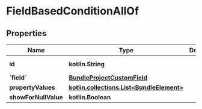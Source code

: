 
# FieldBasedConditionAllOf

## Properties
Name | Type | Description | Notes
------------ | ------------- | ------------- | -------------
**id** | **kotlin.String** |  |  [optional] [readonly]
**&#x60;field&#x60;** | [**BundleProjectCustomField**](BundleProjectCustomField.md) |  |  [optional]
**propertyValues** | [**kotlin.collections.List&lt;BundleElement&gt;**](BundleElement.md) |  |  [optional]
**showForNullValue** | **kotlin.Boolean** |  |  [optional]



